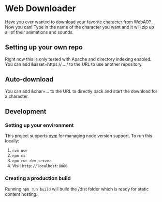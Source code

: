 # Web Downloader
Have you ever wanted to download your favorite character from WebAO? Now you can! Type in the name of the character you want and it will zip up all of their animations and sounds.

## Setting up your own repo
Right now this is only tested with Apache and directory indexing enabled.
You can add &asset=https://..../ to the URL to use another repository.

## Auto-download
You can add &char=... to the URL to directly pack and start the download for a character.

## Development
### Setting up your environment
This project supports [nvm](https://github.com/nvm-sh/nvm) for managing node version support.
To run this locally:
1. `nvm use`
2. `npm ci`
3. `npm run dev-server`
4. Visit `http://localhost:8080`

### Creating a production build
Running `npm run build` will build the /dist folder which is ready for static content hosting.
